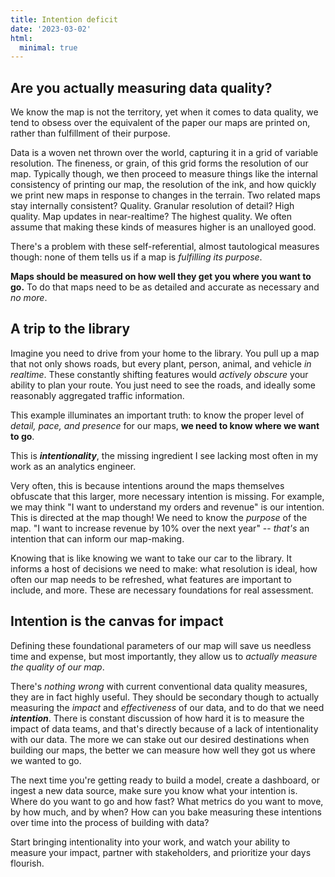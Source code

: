 ```yaml
---
title: Intention deficit
date: '2023-03-02'
html:
  minimal: true
---
```


## Are you actually measuring data quality?

We know the map is not the territory, yet when it comes to data quality, we tend to obsess over the equivalent of the paper our maps are printed on, rather than fulfillment of their purpose.

Data is a woven net thrown over the world, capturing it in a grid of variable resolution. The fineness, or grain, of this grid forms the resolution of our map. Typically though, we then proceed to measure things like the internal consistency of printing our map, the resolution of the ink, and how quickly we print new maps in response to changes in the terrain. Two related maps stay internally consistent? Quality. Granular resolution of detail? High quality. Map updates in near-realtime? The highest quality. We often assume that making these kinds of measures higher is an unalloyed good.

There's a problem with these self-referential, almost tautological measures though: none of them tells us if a map is _fulfilling its purpose_.

**Maps should be measured on how well they get you where you want to go.** To do that maps need to be as detailed and accurate as necessary and _no more_.

## A trip to the library

Imagine you need to drive from your home to the library. You pull up a map that not only shows roads, but every plant, person, animal, and vehicle _in realtime_. These constantly shifting features would _actively obscure_ your ability to plan your route. You just need to see the roads, and ideally some reasonably aggregated traffic information.

This example illuminates an important truth: to know the proper level of _detail, pace, and presence_ for our maps, **we need to know where we want to go**.

This is _**intentionality**_, the missing ingredient I see lacking most often in my work as an analytics engineer.

Very often, this is because intentions around the maps themselves obfuscate that this larger, more necessary intention is missing. For example, we may think "I want to understand my orders and revenue" is our intention. This is directed at the map though! We need to know the _purpose_ of the map. "I want to increase revenue by 10% over the next year" -- _that's_ an intention that can inform our map-making.

Knowing that is like knowing we want to take our car to the library. It informs a host of decisions we need to make: what resolution is ideal, how often our map needs to be refreshed, what features are important to include, and more. These are necessary foundations for real assessment.

## Intention is the canvas for impact

Defining these foundational parameters of our map will save us needless time and expense, but most importantly, they allow us to _actually measure the quality of our map_.

There's _nothing wrong_ with current conventional data quality measures, they are in fact highly useful. They should be secondary though to actually measuring the _impact_ and _effectiveness_ of our data, and to do that we need **_intention_**. There is constant discussion of how hard it is to measure the impact of data teams, and that's directly because of a lack of intentionality with our data. The more we can stake out our desired destinations when building our maps, the better we can measure how well they got us where we wanted to go.

The next time you're getting ready to build a model, create a dashboard, or ingest a new data source, make sure you know what your intention is. Where do you want to go and how fast? What metrics do you want to move, by how much, and by when? How can you bake measuring these intentions over time into the process of building with data?

Start bringing intentionality into your work, and watch your ability to measure your impact, partner with stakeholders, and prioritize your days flourish.
